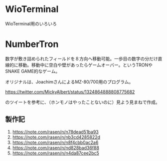 # WioTerminal
WioTerminal用のいろいろ

# NumberTron

数字が敷き詰められたフィールドを８方向へ移動可能。一歩目の数字の分だけ直線的に移動。移動中に空白や壁があったらゲームオーバー。というTRONやSNAKE GAME的なゲーム。

オリジナルは、JoachimさんによるMZ-80/700用のプログラム。

https://twitter.com/MickyAlbert/status/1324864888808775682

のツイートを参考に、（ホンモノはやったことないのに）見よう見まねで作成。

## 製作記

1. https://note.com/rasen/n/n78dead51ba93
2. https://note.com/rasen/n/nb3cd4285822d
3. https://note.com/rasen/n/n8f4cbb0ac2a6
4. https://note.com/rasen/n/nd828bad36f88
5. https://note.com/rasen/n/n4da87cee2bc5



